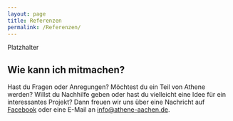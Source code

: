 ```yaml
---
layout: page
title: Referenzen
permalink: /Referenzen/
---
```


Platzhalter

## Wie kann ich mitmachen?
Hast du Fragen oder Anregungen? Möchtest du ein Teil von Athene werden? Willst du Nachhilfe geben oder hast du vielleicht eine Idee für ein interessantes Projekt? Dann freuen wir uns über eine Nachricht auf <a href="https://www.facebook.com/Athene-Bildungschancen-f%C3%BCr-Aachen-113965805351072/">Facebook</a> oder eine E-Mail an info@athene-aachen.de.
